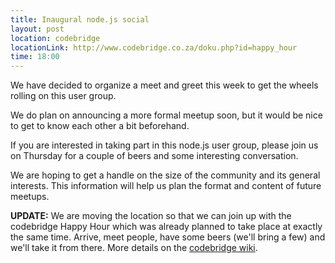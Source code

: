 ```yaml
---
title: Inaugural node.js social
layout: post
location: codebridge
locationLink: http://www.codebridge.co.za/doku.php?id=happy_hour
time: 18:00
---
```

We have decided to organize a meet and greet this week to get the wheels rolling on this user group.

We do plan on announcing a more formal meetup soon, but it would be nice to get to know each other a bit beforehand.

If you are interested in taking part in this node.js user group, please join us on Thursday for a couple of beers and some interesting conversation.

We are hoping to get a handle on the size of the community and its general interests. This information will help us plan the format and content of future meetups.

**UPDATE:** We are moving the location so that we can join up with the codebridge Happy Hour which was already planned to take place at exactly the same time. Arrive, meet people, have some beers (we'll bring a few) and we'll take it from there. More details on the [codebridge wiki](http://www.codebridge.co.za/doku.php?id=happy_hour).
